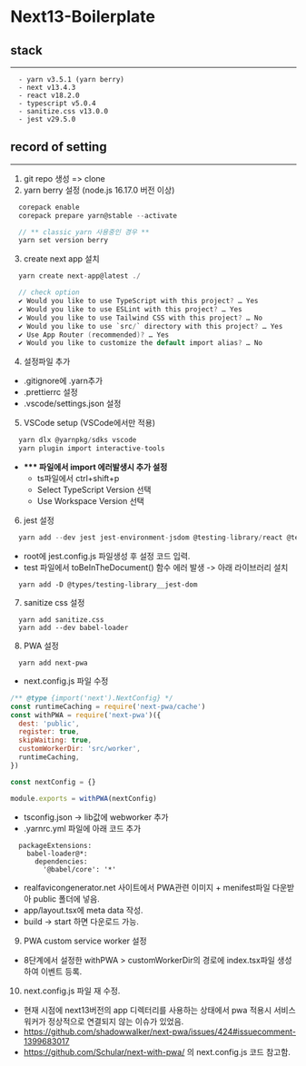 # Next13-Boilerplate

## stack

---

```
  - yarn v3.5.1 (yarn berry)
  - next v13.4.3
  - react v18.2.0
  - typescript v5.0.4
  - sanitize.css v13.0.0
  - jest v29.5.0
```

## record of setting

---

1. git repo 생성 => clone
2. yarn berry 설정 (node.js 16.17.0 버전 이상)

```c
  corepack enable
  corepack prepare yarn@stable --activate

  // ** classic yarn 사용중인 경우 **
  yarn set version berry
```

3. create next app 설치

```c
  yarn create next-app@latest ./

  // check option
  ✔ Would you like to use TypeScript with this project? … Yes
  ✔ Would you like to use ESLint with this project? … Yes
  ✔ Would you like to use Tailwind CSS with this project? … No
  ✔ Would you like to use `src/` directory with this project? … Yes
  ✔ Use App Router (recommended)? … Yes
  ✔ Would you like to customize the default import alias? … No
```

4. 설정파일 추가

- .gitignore에 .yarn추가
- .prettierrc 설정
- .vscode/settings.json 설정

5. VSCode setup (VSCode에서만 적용)

```c
  yarn dlx @yarnpkg/sdks vscode
  yarn plugin import interactive-tools
```

- <b> \*\*\* 파일에서 import 에러발생시 추가 설정 </b>
  - ts파일에서 ctrl+shift+p
  - Select TypeScript Version 선택
  - Use Workspace Version 선택

6. jest 설정

```c
  yarn add --dev jest jest-environment-jsdom @testing-library/react @testing-library/jest-dom
```

- root에 jest.config.js 파일생성 후 설정 코드 입력.
- test 파일에서 toBeInTheDocument() 함수 에러 발생 -> 아래 라이브러리 설치

```
  yarn add -D @types/testing-library__jest-dom
```

7. sanitize css 설정

```
  yarn add sanitize.css
  yarn add --dev babel-loader
```

8. PWA 설정

```
  yarn add next-pwa
```

- next.config.js 파일 수정

```js
/** @type {import('next').NextConfig} */
const runtimeCaching = require('next-pwa/cache')
const withPWA = require('next-pwa')({
  dest: 'public',
  register: true,
  skipWaiting: true,
  customWorkerDir: 'src/worker',
  runtimeCaching,
})

const nextConfig = {}

module.exports = withPWA(nextConfig)
```

- tsconfig.json -> lib값에 webworker 추가
- .yarnrc.yml 파일에 아래 코드 추가

```
  packageExtensions:
    babel-loader@*:
      dependencies:
        '@babel/core': '*'
```

- realfavicongenerator.net 사이트에서 PWA관련 이미지 + menifest파일 다운받아 public 폴더에 넣음.
- app/layout.tsx에 meta data 작성.
- build -> start 하면 다운로드 가능.

9. PWA custom service worker 설정

- 8단계에서 설정한 withPWA > customWorkerDir의 경로에 index.tsx파일 생성하여 이벤트 등록.

10. next.config.js 파일 재 수정.

- 현재 시점에 next13버전의 app 디렉터리를 사용하는 상태에서 pwa 적용시 서비스워커가 정상적으로 연결되지 않는 이슈가 있었음.
- https://github.com/shadowwalker/next-pwa/issues/424#issuecomment-1399683017
- https://github.com/Schular/next-with-pwa/ 의 next.config.js 코드 참고함.

